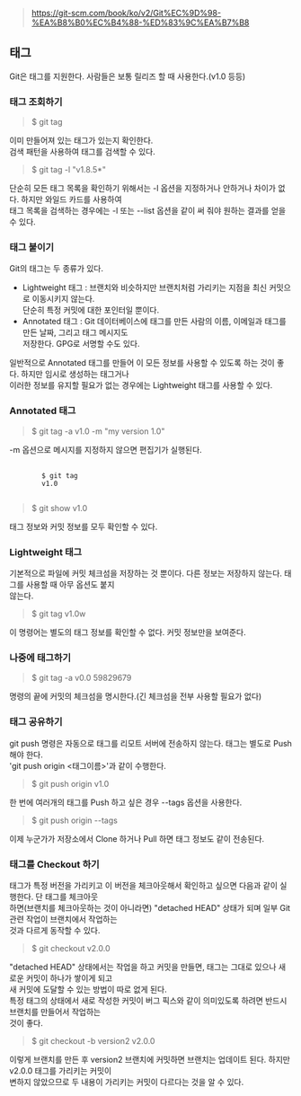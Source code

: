 > https://git-scm.com/book/ko/v2/Git%EC%9D%98-%EA%B8%B0%EC%B4%88-%ED%83%9C%EA%B7%B8

## 태그
Git은 태그를 지원한다. 사람들은 보통 릴리즈 할 때 사용한다.(v1.0 등등)
### 태그 조회하기
> $ git tag

이미 만들어져 있는 태그가 있는지 확인한다. <br>
검색 패턴을 사용하여 태그를 검색할 수 있다.
> $ git tag -l "v1.8.5*"

단순히 모든 태그 목록을 확인하기 위해서는 -l 옵션을 지정하거나 안하거나 차이가 없다. 하지만 와일드 카드를 사용하여 <br> 태그 목록을 검색하는 경우에는 -l 또는 --list 옵션을 같이 써 줘야 원하는 결과를 얻을 수 있다.

### 태그 붙이기
Git의 태그는 두 종류가 있다.
- Lightweight 태그 : 브랜치와 비슷하지만 브랜치처럼 가리키는 지점을 최신 커밋으로 이동시키지 않는다.<br> 단순히 특정 커밋에 대한 포인터일 뿐이다.
- Annotated 태그 : Git 데이터베이스에 태그를 만든 사람의 이름, 이메일과 태그를 만든 날짜, 그리고 태그 메시지도<br> 저장한다. GPG로 서명할 수도 있다.

일반적으로 Annotated 태그를 만들어 이 모든 정보를 사용할 수 있도록 하는 것이 좋다. 하지만 임시로 생성하는 태그거나 <br> 이러한 정보를 유지할 필요가 없는 경우에는 Lightweight 태그를 사용할 수 있다.

### Annotated 태그
> $ git tag -a v1.0 -m "my version 1.0"

-m 옵션으로 메시지를 지정하지 않으면 편집기가 실행된다. <br>
<pre>
    <code>
        $ git tag
        v1.0
    </code>
</pre>

> $ git show v1.0

태그 정보와 커밋 정보를 모두 확인할 수 있다.

### Lightweight 태그
기본적으로 파일에 커밋 체크섬을 저장하는 것 뿐이다. 다른 정보는 저장하지 않는다. 태그를 사용할 때 아무 옵션도 붙지<br> 않는다.
> $ git tag v1.0w 

이 명령어는 별도의 태그 정보를 확인할 수 없다. 커밋 정보만을 보여준다.

### 나중에 태그하기
> $ git tag -a v0.0 59829679

명령의 끝에 커밋의 체크섬을 명시한다.(긴 체크섬을 전부 사용할 필요가 없다) <br>

### 태그 공유하기
git push 명령은 자동으로 태그를 리모트 서버에 전송하지 않는다. 태그는 별도로 Push 해야 한다.<br> 'git push origin <태그이름<z>>'과 같이 수행한다.
> $ git push origin v1.0

한 번에 여러개의 태그를 Push 하고 싶은 경우 --tags 옵션을 사용한다.
> $ git push origin --tags

이제 누군가가 저장소에서 Clone 하거나 Pull 하면 태그 정보도 같이 전송된다.

### 태그를 Checkout 하기
태그가 특정 버전을 가리키고 이 버전을 체크아웃해서 확인하고 싶으면 다음과 같이 실행한다. 단 태그를 체크아웃<br> 하면(브랜치를 체크아웃하는 것이 아니라면) "detached HEAD" 상태가 되며 일부 Git 관련 작업이 브랜치에서 작업하는<br> 것과 다르게 동작할 수 있다.
> $ git checkout v2.0.0

"detached HEAD" 상태에서는 작업을 하고 커밋을 만들면, 태그는 그대로 있으나 새로운 커밋이 하나가 쌓이게 되고 <br> 새 커밋에 도달할 수 있는 방법이 따로 없게 된다.<br>
특정 태그의 상태에서 새로 작성한 커밋이 버그 픽스와 같이 의미있도록 하려면 반드시 브랜치를 만들어서 작업하는<br>것이 좋다.
> $ git checkout -b version2 v2.0.0

이렇게 브랜치를 만든 후 version2 브랜치에 커밋하면 브랜치는 업데이트 된다. 하지만 v2.0.0 태그를 가리키는 커밋이 <br> 변하지 않았으므로 두 내용이 가리키는 커밋이 다르다는 것을 알 수 있다.